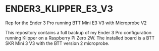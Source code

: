 # ENDER3_KLIPPER_E3_V3
Rep for the Ender 3 Pro running BTT Mini E3 V3 with Microprobe V2

This repository contains a full backup of my Ender 3 Pro configuration running Klipper on a Raspberry Pi Zero 2W.
The installed board is a BTT SKR Mini 3 V3 with the BTT version 2 microprobe.


